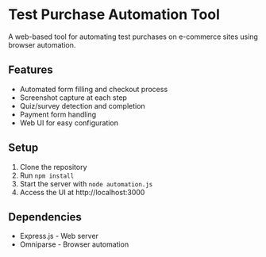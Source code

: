 # Test Purchase Automation Tool

A web-based tool for automating test purchases on e-commerce sites using browser automation.

## Features
- Automated form filling and checkout process
- Screenshot capture at each step
- Quiz/survey detection and completion
- Payment form handling
- Web UI for easy configuration

## Setup
1. Clone the repository
2. Run `npm install`
3. Start the server with `node automation.js`
4. Access the UI at http://localhost:3000

## Dependencies
- Express.js - Web server
- Omniparse - Browser automation
